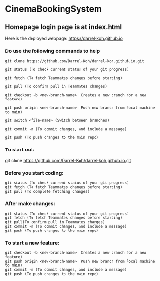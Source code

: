 ﻿# CinemaBookingSystem

## Homepage login page is at index.html
Here is the deployed webpage: https://darrel-koh.github.io

### Do use the following commands to help

```
git clone https://github.com/Darrel-Koh/darrel-koh.github.io.git

git status (To check current status of your git progress)

git fetch (To fetch Teammates changes before starting)

git pull (To confirm pull in Teammates changes)

git checkout -b <new-branch-name> (Creates a new branch for a new feature)

git push origin <new-branch-name> (Push new branch from local machine to main)

git switch <file-name> (Switch between branches)

git commit -m (To commit changes, and include a message)

git push (To push changes to the main repo)
```
### To start out:
git clone https://github.com/Darrel-Koh/darrel-koh.github.io.git

### Before you start coding:
```
git status (To check current status of your git progress)
git fetch (To fetch Teammates changes before starting)
git pull (To complete fetching changes)
```

### After make changes:
```
git status (To check current status of your git progress)
git fetch (To fetch Teammates changes before starting)
git pull(To confirm pull in Teammates changes)
git commit -m (To commit changes, and include a message)
git push (To push changes to the main repo)
```

### To start a new feature:
```
git checkout -b <new-branch-name> (Creates a new branch for a new feature)
git push origin <new-branch-name> (Push new branch from local machine to main)
git commit -m (To commit changes, and include a message)
git push (To push changes to the main repo)
```
